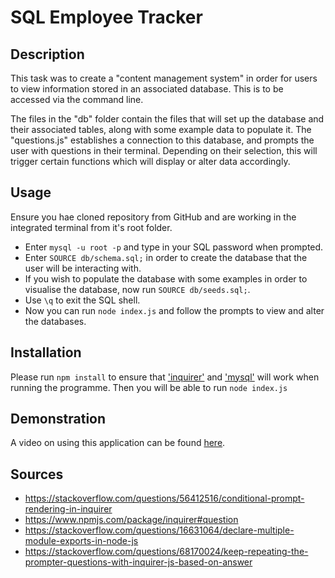 # SQL Employee Tracker

## Description

This task was to create a "content management system" in order for users to view information stored in an associated database. This is to be accessed via the command line.

The files in the "db" folder contain the files that will set up the database and their associated tables, along with some example data to populate it. The "questions.js" establishes a connection to this database, and prompts the user with questions in their terminal. Depending on their selection, this will trigger certain functions which will display or alter data accordingly. 

## Usage

Ensure you hae cloned repository from GitHub and are working in the integrated terminal from it's root folder.
- Enter `mysql -u root -p` and type in your SQL password when prompted.
- Enter `SOURCE db/schema.sql;` in order to create the database that the user will be interacting with.
- If you wish to populate the database with some examples in order to visualise the database, now run `SOURCE db/seeds.sql;`.
- Use `\q` to exit the SQL shell.
- Now you can run `node index.js` and follow the prompts to view and alter the databases.

## Installation

Please run `npm install` to ensure that ['inquirer'](https://www.npmjs.com/package/inquirer) and ['mysql'](https://www.mysql.com/) will work when running the programme. Then you will be able to run `node index.js`

## Demonstration

A video on using this application can be found [here](https://drive.google.com/file/d/1k3_BPjbnfU8s2wtLOPPkudSLiAu4k7E7/view?usp=sharing).

## Sources
- https://stackoverflow.com/questions/56412516/conditional-prompt-rendering-in-inquirer
- https://www.npmjs.com/package/inquirer#question
- https://stackoverflow.com/questions/16631064/declare-multiple-module-exports-in-node-js
- https://stackoverflow.com/questions/68170024/keep-repeating-the-prompter-questions-with-inquirer-js-based-on-answer

